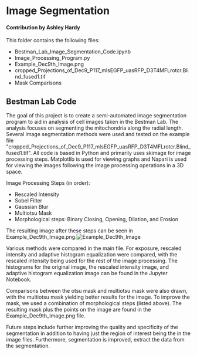 # Image Segmentation
#### Contribution by Ashley Hardy

This folder contains the following files:

- Bestman_Lab_Image_Segmentation_Code.ipynb
- Image_Processing_Program.py 
- Example_Dec9th_Image.png
- cropped_Projections_of_Dec9_P117_mlsEGFP_uasRFP_D3T4MFLrotcr.Blind_fused1.tif
- Mask Comparisons

## Bestman Lab Code

The goal of this project is to create a semi-automated image segmentation program to aid in analysis of cell images taken in the Bestman Lab. The analysis focuses on segmenting the mitochondria along the radial length. Several image segmentation methods were used and tested on the example file "cropped_Projections_of_Dec9_P117_mlsEGFP_uasRFP_D3T4MFLrotcr.Blind_fused1.tif". All code is based in Python and primarily uses skimage for image processing steps. Matplotlib is used for viewing graphs and Napari is used for viewing the images following the image processing operations in a 3D space.

Image Processing Steps (in order):

- Rescaled Intensity
- Sobel Filter
- Gaussian Blur
- Multiotsu Mask
- Morphological steps: Binary Closing, Opening, Dilation, and Erosion

The resulting image after these steps can be seen in Example_Dec9th_Image.png.![Example_Dec9th_Image](https://user-images.githubusercontent.com/88122234/127952264-91d76d29-9c1a-461e-9ed3-3ee512f5705f.png)



Various methods were compared in the main file. For exposure, rescaled intensity and adaptive histogram equalization were compared, with the rescaled intensity being used for the rest of the image processing. The histograms for the original image, the rescaled intensity image, and adaptive histogram equalization image can be found in the Jupyter Notebook. 

Comparisons between the otsu mask and multiotsu mask were also drawn, with the multiotsu mask yielding better results for the image. To improve the mask, we used a combination of morphological steps (listed above). The resulting mask plus the points on the image are found in the Example_Dec9th_Image.png file.

Future steps include further improving the quality and specificity of the segmentation in addition to having just the region of interest being the in the image files.  Furthermore, segmentation is improved, extract the data from the segmentation.
